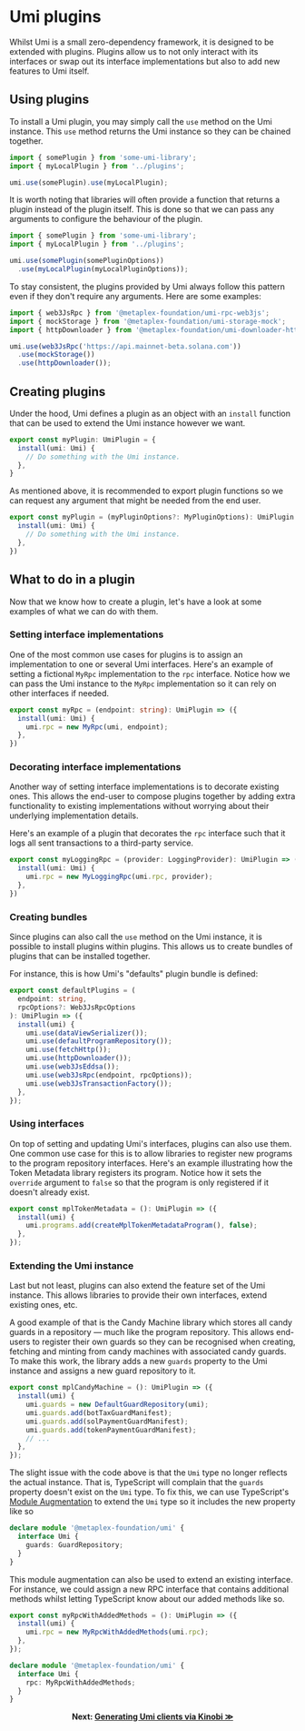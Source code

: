 # Umi plugins

Whilst Umi is a small zero-dependency framework, it is designed to be extended with plugins. Plugins allow us to not only interact with its interfaces or swap out its interface implementations but also to add new features to Umi itself.

## Using plugins

To install a Umi plugin, you may simply call the `use` method on the Umi instance. This `use` method returns the Umi instance so they can be chained together.

```ts
import { somePlugin } from 'some-umi-library';
import { myLocalPlugin } from '../plugins';

umi.use(somePlugin).use(myLocalPlugin);
```

It is worth noting that libraries will often provide a function that returns a plugin instead of the plugin itself. This is done so that we can pass any arguments to configure the behaviour of the plugin.

```ts
import { somePlugin } from 'some-umi-library';
import { myLocalPlugin } from '../plugins';

umi.use(somePlugin(somePluginOptions))
  .use(myLocalPlugin(myLocalPluginOptions));
```

To stay consistent, the plugins provided by Umi always follow this pattern even if they don't require any arguments. Here are some examples:

```ts
import { web3JsRpc } from '@metaplex-foundation/umi-rpc-web3js';
import { mockStorage } from '@metaplex-foundation/umi-storage-mock';
import { httpDownloader } from '@metaplex-foundation/umi-downloader-http';

umi.use(web3JsRpc('https://api.mainnet-beta.solana.com'))
  .use(mockStorage())
  .use(httpDownloader());
```

## Creating plugins

Under the hood, Umi defines a plugin as an object with an `install` function that can be used to extend the Umi instance however we want.

```ts
export const myPlugin: UmiPlugin = {
  install(umi: Umi) {
    // Do something with the Umi instance.
  },
}
```

As mentioned above, it is recommended to export plugin functions so we can request any argument that might be needed from the end user.

```ts
export const myPlugin = (myPluginOptions?: MyPluginOptions): UmiPlugin => ({
  install(umi: Umi) {
    // Do something with the Umi instance.
  },
})
```

## What to do in a plugin

Now that we know how to create a plugin, let's have a look at some examples of what we can do with them.

### Setting interface implementations

One of the most common use cases for plugins is to assign an implementation to one or several Umi interfaces. Here's an example of setting a fictional `MyRpc` implementation to the `rpc` interface. Notice how we can pass the Umi instance to the `MyRpc` implementation so it can rely on other interfaces if needed.

```ts
export const myRpc = (endpoint: string): UmiPlugin => ({
  install(umi: Umi) {
    umi.rpc = new MyRpc(umi, endpoint);
  },
})
```

### Decorating interface implementations

Another way of setting interface implementations is to decorate existing ones. This allows the end-user to compose plugins together by adding extra functionality to existing implementations without worrying about their underlying implementation details.

Here's an example of a plugin that decorates the `rpc` interface such that it logs all sent transactions to a third-party service.

```ts
export const myLoggingRpc = (provider: LoggingProvider): UmiPlugin => ({
  install(umi: Umi) {
    umi.rpc = new MyLoggingRpc(umi.rpc, provider);
  },
})
```

### Creating bundles

Since plugins can also call the `use` method on the Umi instance, it is possible to install plugins within plugins. This allows us to create bundles of plugins that can be installed together.

For instance, this is how Umi's "defaults" plugin bundle is defined:

```ts
export const defaultPlugins = (
  endpoint: string,
  rpcOptions?: Web3JsRpcOptions
): UmiPlugin => ({
  install(umi) {
    umi.use(dataViewSerializer());
    umi.use(defaultProgramRepository());
    umi.use(fetchHttp());
    umi.use(httpDownloader());
    umi.use(web3JsEddsa());
    umi.use(web3JsRpc(endpoint, rpcOptions));
    umi.use(web3JsTransactionFactory());
  },
});
```

### Using interfaces

On top of setting and updating Umi's interfaces, plugins can also use them. One common use case for this is to allow libraries to register new programs to the program repository interfaces. Here's an example illustrating how the Token Metadata library registers its program. Notice how it sets the `override` argument to `false` so that the program is only registered if it doesn't already exist.

```ts
export const mplTokenMetadata = (): UmiPlugin => ({
  install(umi) {
    umi.programs.add(createMplTokenMetadataProgram(), false);
  },
});
```

### Extending the Umi instance

Last but not least, plugins can also extend the feature set of the Umi instance. This allows libraries to provide their own interfaces, extend existing ones, etc.

A good example of that is the Candy Machine library which stores all candy guards in a repository — much like the program repository. This allows end-users to register their own guards so they can be recognised when creating, fetching and minting from candy machines with associated candy guards. To make this work, the library adds a new `guards` property to the Umi instance and assigns a new guard repository to it.

```ts
export const mplCandyMachine = (): UmiPlugin => ({
  install(umi) {
    umi.guards = new DefaultGuardRepository(umi);
    umi.guards.add(botTaxGuardManifest);
    umi.guards.add(solPaymentGuardManifest);
    umi.guards.add(tokenPaymentGuardManifest);
    // ...
  },
});
```

The slight issue with the code above is that the `Umi` type no longer reflects the actual instance. That is, TypeScript will complain that the `guards` property doesn't exist on the `Umi` type. To fix this, we can use TypeScript's [Module Augmentation](https://www.typescriptlang.org/docs/handbook/declaration-merging.html#module-augmentation) to extend the `Umi` type so it includes the new property like so

```ts
declare module '@metaplex-foundation/umi' {
  interface Umi {
    guards: GuardRepository;
  }
}
```

This module augmentation can also be used to extend an existing interface. For instance, we could assign a new RPC interface that contains additional methods whilst letting TypeScript know about our added methods like so.

```ts
export const myRpcWithAddedMethods = (): UmiPlugin => ({
  install(umi) {
    umi.rpc = new MyRpcWithAddedMethods(umi.rpc);
  },
});

declare module '@metaplex-foundation/umi' {
  interface Umi {
    rpc: MyRpcWithAddedMethods;
  }
}
```

<p align="center">
<strong>Next: <a href="./kinobi.md">Generating Umi clients via Kinobi ≫</a></strong>
</p>
